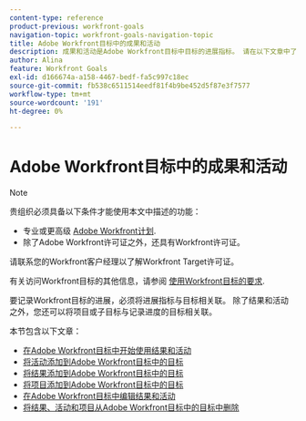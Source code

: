 ```yaml
---
content-type: reference
product-previous: workfront-goals
navigation-topic: workfront-goals-navigation-topic
title: Adobe Workfront目标中的成果和活动
description: 成果和活动是Adobe Workfront目标中目标的进展指标。 请在以下文章中了解有关结果和活动的更多信息。
author: Alina
feature: Workfront Goals
exl-id: d166674a-a158-4467-bedf-fa5c997c18ec
source-git-commit: fb538c6511514eedf81f4b9be452d5f87e3f7577
workflow-type: tm+mt
source-wordcount: '191'
ht-degree: 0%

---
```



# Adobe Workfront目标中的成果和活动

<!--drafted for P&P new model: the note at the top will need to be replaced with this:

Your organization must have the following to use the functionality described in this article:

* For the legacy plan and license structure: 

  * A Pro or higher [Adobe Workfront plan](https://www.workfront.com/plans). 
  * An Adobe Workfront Goals license in addition to a Workfront license.

* For the current plan and license structure:

  * An Ultimate plan 
    
    Or
    
    An additional license for Adobe Workfront Goals for the Prime or Select Adobe Workfront plans. <is there a link we can add here for the plans and what they contain?!>

Contact your Workfront account manager to learn about a Workfront Goals license.

For additional information about access to Workfront Goals, see [Requirements to use Workfront Goals](../workfront-goals/goal-management/access-needed-for-wf-goals.md).
-->

>[!NOTE]
>
>贵组织必须具备以下条件才能使用本文中描述的功能：
>
>* 专业或更高级 [Adobe Workfront计划](https://www.workfront.com/plans).
>* 除了Adobe Workfront许可证之外，还具有Workfront许可证。
>
>  请联系您的Workfront客户经理以了解Workfront Target许可证。
>
>有关访问Workfront目标的其他信息，请参阅 [使用Workfront目标的要求](../../workfront-goals/goal-management/access-needed-for-wf-goals.md).

要记录Workfront目标的进展，必须将进展指标与目标相关联。 除了结果和活动之外，您还可以将项目或子目标与记录进度的目标相关联。

本节包含以下文章：

* [在Adobe Workfront目标中开始使用结果和活动](../../workfront-goals/results-and-activities/get-started-with-results-and-activities.md)
* [将活动添加到Adobe Workfront目标中的目标](../../workfront-goals/results-and-activities/add-activities-to-goals.md)
* [将结果添加到Adobe Workfront目标中的目标](../../workfront-goals/results-and-activities/add-results-to-goals.md)
* [将项目添加到Adobe Workfront目标中的目标](../../workfront-goals/results-and-activities/connect-projects-to-goals-overview.md)
* [在Adobe Workfront目标中编辑结果和活动](../../workfront-goals/results-and-activities/edit-results-and-activities.md)
* [将结果、活动和项目从Adobe Workfront目标中的目标中删除](../../workfront-goals/results-and-activities/remove-results-activities-from-goals.md)
